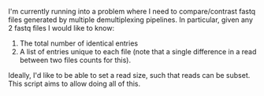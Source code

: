 I'm currently running into a problem where I need to compare/contrast fastq files generated by multiple demultiplexing pipelines. In particular, given any 2 fastq files I would like to know:

1. The total number of identical entries
2. A list of entries unique to each file (note that a single difference in a read between two files counts for this).

Ideally, I'd like to be able to set a read size, such that reads can be subset. This script aims to allow doing all of this.
